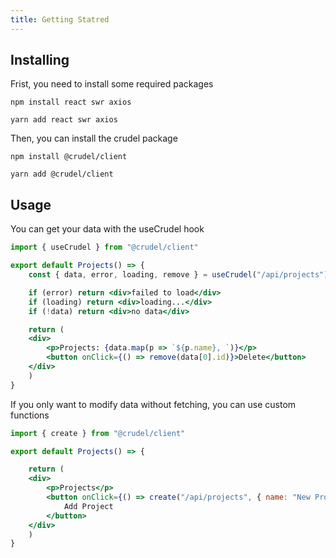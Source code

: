 ```yaml
---
title: Getting Statred
---
```


## Installing

Frist, you need to install some required packages

```
npm install react swr axios

yarn add react swr axios
```

Then, you can install the crudel package

```
npm install @crudel/client

yarn add @crudel/client
```

## Usage

You can get your data with the useCrudel hook

```jsx
import { useCrudel } from "@crudel/client"

export default Projects() => {
    const { data, error, loading, remove } = useCrudel("/api/projects");

    if (error) return <div>failed to load</div>
    if (loading) return <div>loading...</div>
    if (!data) return <div>no data</div>

    return (
    <div>
        <p>Projects: {data.map(p => `${p.name}, `)}</p>
        <button onClick={() => remove(data[0].id)}>Delete</button>
    </div>
    )
}
```

If you only want to modify data without fetching, you can use custom functions

```jsx
import { create } from "@crudel/client"

export default Projects() => {

    return (
    <div>
        <p>Projects</p>
        <button onClick={() => create("/api/projects", { name: "New Project" })}>
            Add Project
        </button>
    </div>
    )
}
```

